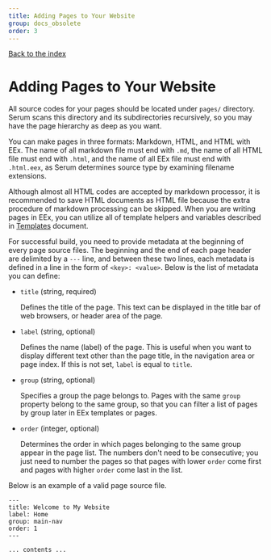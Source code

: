 ```yaml
---
title: Adding Pages to Your Website
group: docs_obsolete
order: 3
---
```


[Back to the index](%page:docs/index)

# Adding Pages to Your Website

All source codes for your pages should be located under `pages/` directory.
Serum scans this directory and its subdirectories recursively, so you may have
the page hierarchy as deep as you want.

You can make pages in three formats: Markdown, HTML, and HTML with EEx. The name
of all markdown file must end with `.md`, the name of all HTML file must end
with `.html`, and the name of all EEx file must end with `.html.eex`, as Serum
determines source type by examining filename extensions.

Although almost all HTML codes are accepted by markdown processor, it is
recommended to save HTML documents as HTML file because the extra procedure of
markdown processing can be skipped. When you are writing pages in EEx, you can
utilize all of template helpers and variables described in
[Templates](%page:docs/templates) document.

For successful build, you need to provide metadata at the beginning of every
page source files. The beginning and the end of each page header are delimited
by a `---` line, and between these two lines, each metadata is defined in a line
in the form of `<key>: <value>`. Below is the list of metadata you can define:

* `title` (string, required)

    Defines the title of the page. This text can be displayed in the title bar
    of web browsers, or header area of the page.

* `label` (string, optional)

    Defines the name (label) of the page. This is useful when you want to
    display different text other than the page title, in the navigation area or
    page index. If this is not set, `label` is equal to `title`.

* `group` (string, optional)

    Specifies a group the page belongs to. Pages with the same `group` property
    belong to the same group, so that you can filter a list of pages by group
    later in EEx templates or pages.

* `order` (integer, optional)

    Determines the order in which pages belonging to the same group appear in
    the page list. The numbers don't need to be consecutive; you just need to
    number the pages so that pages with lower `order` come first and pages with
    higher `order` come last in the list.

Below is an example of a valid page source file.

```
---
title: Welcome to My Website
label: Home
group: main-nav
order: 1
---

... contents ...
```

